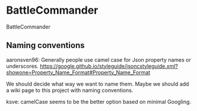 # BattleCommander
BattleCommander

## Naming conventions
aaronsven96: Generally people use camel case for Json property names or underscores.
https://google.github.io/styleguide/jsoncstyleguide.xml?showone=Property_Name_Format#Property_Name_Format

We should decide what way we want to name them. Maybe we should add a wiki page to this project with naming conventions.

ksve: camelCase seems to be the better option based on minimal Googling.
